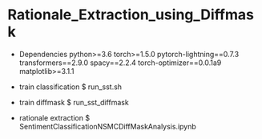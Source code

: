 # Rationale_Extraction_using_Diffmask

- Dependencies
python>=3.6
torch>=1.5.0
pytorch-lightning==0.7.3
transformers==2.9.0
spacy==2.2.4
torch-optimizer==0.0.1a9
matplotlib>=3.1.1

- train classification
$ run_sst.sh

- train diffmask
$ run_sst_diffmask

- rationale extraction
$ SentimentClassificationNSMCDiffMaskAnalysis.ipynb
